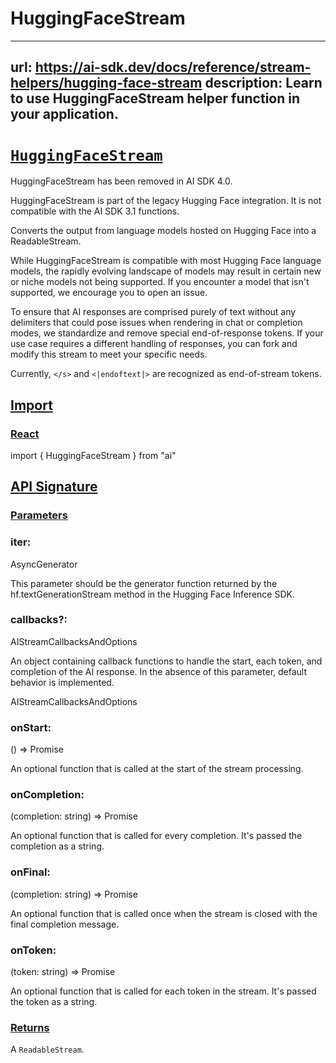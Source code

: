 # HuggingFaceStream


---
url: https://ai-sdk.dev/docs/reference/stream-helpers/hugging-face-stream
description: Learn to use HuggingFaceStream helper function in your application.
---


# [`HuggingFaceStream`](#huggingfacestream)


HuggingFaceStream has been removed in AI SDK 4.0.

HuggingFaceStream is part of the legacy Hugging Face integration. It is not compatible with the AI SDK 3.1 functions.

Converts the output from language models hosted on Hugging Face into a ReadableStream.

While HuggingFaceStream is compatible with most Hugging Face language models, the rapidly evolving landscape of models may result in certain new or niche models not being supported. If you encounter a model that isn't supported, we encourage you to open an issue.

To ensure that AI responses are comprised purely of text without any delimiters that could pose issues when rendering in chat or completion modes, we standardize and remove special end-of-response tokens. If your use case requires a different handling of responses, you can fork and modify this stream to meet your specific needs.

Currently, `</s>` and `<|endoftext|>` are recognized as end-of-stream tokens.


## [Import](#import)



### [React](#react)


import { HuggingFaceStream } from "ai"


## [API Signature](#api-signature)



### [Parameters](#parameters)



### iter:


AsyncGenerator<any>

This parameter should be the generator function returned by the hf.textGenerationStream method in the Hugging Face Inference SDK.


### callbacks?:


AIStreamCallbacksAndOptions

An object containing callback functions to handle the start, each token, and completion of the AI response. In the absence of this parameter, default behavior is implemented.

AIStreamCallbacksAndOptions


### onStart:


() => Promise<void>

An optional function that is called at the start of the stream processing.


### onCompletion:


(completion: string) => Promise<void>

An optional function that is called for every completion. It's passed the completion as a string.


### onFinal:


(completion: string) => Promise<void>

An optional function that is called once when the stream is closed with the final completion message.


### onToken:


(token: string) => Promise<void>

An optional function that is called for each token in the stream. It's passed the token as a string.


### [Returns](#returns)


A `ReadableStream`.
